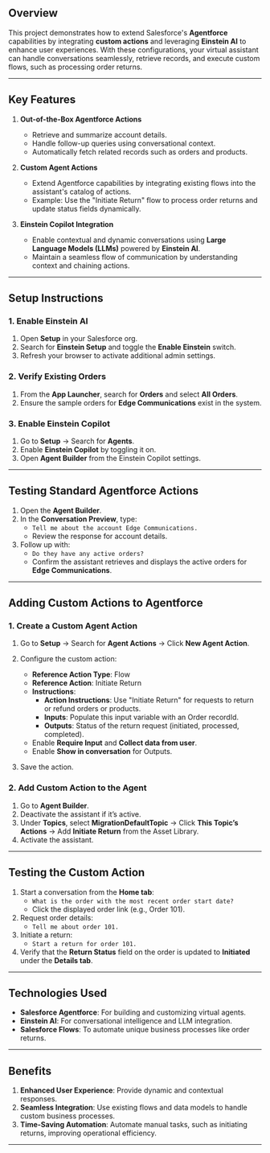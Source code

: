 
## Overview
This project demonstrates how to extend Salesforce's **Agentforce** capabilities by integrating **custom actions** and leveraging **Einstein AI** to enhance user experiences. With these configurations, your virtual assistant can handle conversations seamlessly, retrieve records, and execute custom flows, such as processing order returns.

---

## Key Features
1. **Out-of-the-Box Agentforce Actions**  
   - Retrieve and summarize account details.  
   - Handle follow-up queries using conversational context.  
   - Automatically fetch related records such as orders and products.

2. **Custom Agent Actions**  
   - Extend Agentforce capabilities by integrating existing flows into the assistant's catalog of actions.  
   - Example: Use the "Initiate Return" flow to process order returns and update status fields dynamically.

3. **Einstein Copilot Integration**  
   - Enable contextual and dynamic conversations using **Large Language Models (LLMs)** powered by **Einstein AI**.  
   - Maintain a seamless flow of communication by understanding context and chaining actions.

---

## Setup Instructions

### **1. Enable Einstein AI**
1. Open **Setup** in your Salesforce org.
2. Search for **Einstein Setup** and toggle the **Enable Einstein** switch.  
3. Refresh your browser to activate additional admin settings.

### **2. Verify Existing Orders**
1. From the **App Launcher**, search for **Orders** and select **All Orders**.  
2. Ensure the sample orders for **Edge Communications** exist in the system.

### **3. Enable Einstein Copilot**
1. Go to **Setup** → Search for **Agents**.
2. Enable **Einstein Copilot** by toggling it on.  
3. Open **Agent Builder** from the Einstein Copilot settings.

---

## Testing Standard Agentforce Actions
1. Open the **Agent Builder**.  
2. In the **Conversation Preview**, type:  
   - `Tell me about the account Edge Communications.`  
   - Review the response for account details.  
3. Follow up with:  
   - `Do they have any active orders?`  
   - Confirm the assistant retrieves and displays the active orders for **Edge Communications**.

---

## Adding Custom Actions to Agentforce

### **1. Create a Custom Agent Action**
1. Go to **Setup** → Search for **Agent Actions** → Click **New Agent Action**.
2. Configure the custom action:
   - **Reference Action Type**: Flow  
   - **Reference Action**: Initiate Return  
   - **Instructions**:  
     - **Action Instructions**: Use "Initiate Return" for requests to return or refund orders or products.  
     - **Inputs**: Populate this input variable with an Order recordId.  
     - **Outputs**: Status of the return request (initiated, processed, completed).  
   - Enable **Require Input** and **Collect data from user**.
   - Enable **Show in conversation** for Outputs.

3. Save the action.

### **2. Add Custom Action to the Agent**
1. Go to **Agent Builder**.  
2. Deactivate the assistant if it’s active.  
3. Under **Topics**, select **MigrationDefaultTopic** → Click **This Topic’s Actions** → Add **Initiate Return** from the Asset Library.  
4. Activate the assistant.

---

## Testing the Custom Action
1. Start a conversation from the **Home tab**:  
   - `What is the order with the most recent order start date?`  
   - Click the displayed order link (e.g., Order 101).
2. Request order details:  
   - `Tell me about order 101.`  
3. Initiate a return:  
   - `Start a return for order 101.`  
4. Verify that the **Return Status** field on the order is updated to **Initiated** under the **Details tab**.

---

## Technologies Used
- **Salesforce Agentforce**: For building and customizing virtual agents.  
- **Einstein AI**: For conversational intelligence and LLM integration.  
- **Salesforce Flows**: To automate unique business processes like order returns.  

---

## Benefits
1. **Enhanced User Experience**: Provide dynamic and contextual responses.  
2. **Seamless Integration**: Use existing flows and data models to handle custom business processes.  
3. **Time-Saving Automation**: Automate manual tasks, such as initiating returns, improving operational efficiency.

---

